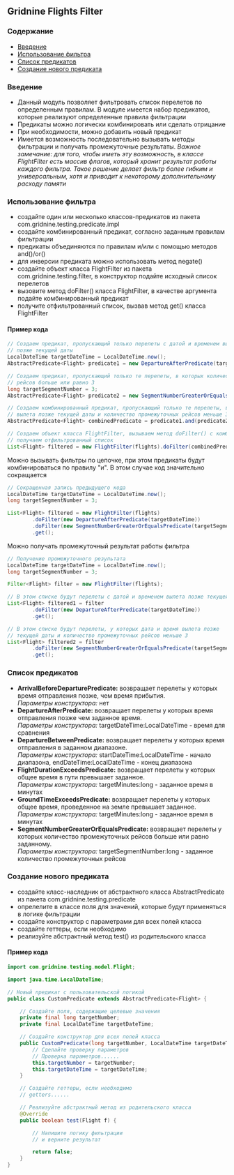 ## Gridnine Flights Filter

### Содержание

- [Введение](#введение)
- [Использование фильтра](#использование-фильтра)
- [Список предикатов](#список-предикатов)
- [Создание нового предиката](#создание-нового-предиката)

### Введение

- Данный модуль позволяет фильтровать список перелетов по определенным правилам. В модуле имеется набор
предикатов, которые реализуют определенные правила фильтрации 
- Предикаты можно логически комбинировать или сделать отрицание
- При необходимости, можно добавить новый предикат 
- Имеется возможность последовательно вызывать методы фильтрации и получать промежуточные
результаты. 
*Важное замечание: для того, чтобы иметь эту возможность, в классе
FlightFilter есть массив флагов, который хранит результат работы каждого фильтра.
Такое решение делает фильтр более гибким и универсальным, хотя и приводит к
некоторому дополнительному расходу памяти*

### Использование фильтра

- создайте один или несколько классов-предикатов из пакета com.gridnine.testing.predicate.impl
- создайте комбинированный предикат, согласно заданным правилам фильтрации
- предикаты объединяются по правилам и/или с помощью методов and()/or()
- для инверсии предиката можно использовать метод negate()
- создайте объект класса FlightFilter из пакета com.gridnine.testing.filter, в конструктор подайте исходный список перелетов
- вызовите метод doFilter() класса FlightFilter, в качестве аргумента подайте комбинированный предикат
- получите отфильтрованный список, вызвав метод get() класса FlightFilter

#### Пример кода

```java     
// Создаем предикат, пропускающий только перелеты с датой и временем вылета
// позже текущей даты
LocalDateTime targetDateTime = LocalDateTime.now();
AbstractPredicate<Flight> predicate1 = new DepartureAfterPredicate(targetDateTime);

// Создаем предикат, пропускающий только те перелеты, в которых количество промежуточных
// рейсов больше или равно 3
long targetSegmentNumber = 3;
AbstractPredicate<Flight> predicate2 = new SegmentNumberGreaterOrEqualsPredicate(targetSegmentNumber);

// Создаем комбинированный предикат, пропускающий только те перелеты, в которых дата и время
// вылета позже текущей даты и количество промежуточных рейсов меньше 3
AbstractPredicate<Flight> combinedPredicate = predicate1.and(predicate2.negate());

// Создаем объект класса FlightFilter, вызываем метод doFilter() с комбинированным предикатом,
// получаем отфильтрованный список
List<Flight> filtered = new FlightFilter(flights).doFilter(combinedPredicate).get();
```

Можно вызывать фильтры по цепочке, при этом предикаты будут комбинироваться по правилу "и".
В этом случае код значительно сокращается

```java
// Сокращенная запись предыдущего кода
LocalDateTime targetDateTime = LocalDateTime.now();
long targetSegmentNumber = 3;

List<Flight> filtered = new FlightFilter(flights)
        .doFilter(new DepartureAfterPredicate(targetDateTime))
        .doFilter(new SegmentNumberGreaterOrEqualsPredicate(targetSegmentNumber).negate())
        .get();
```

Можно получать промежуточный результат работы фильтра

```java
// Получение промежуточного результата
LocalDateTime targetDateTime = LocalDateTime.now();
long targetSegmentNumber = 3;

Filter<Flight> filter = new FlightFilter(flights);

// В этом списке будут перелеты с датой и временем вылета позже текущей даты
List<Flight> filtered1 = filter
        .doFilter(new DepartureAfterPredicate(targetDateTime))
        .get();

// В этом списке будут перелеты, у которых дата и время вылета позже
// текущей даты и количество промежуточных рейсов меньше 3
List<Flight> filtered2 = filter
        .doFilter(new SegmentNumberGreaterOrEqualsPredicate(targetSegmentNumber).negate())
        .get();
```

### Список предикатов

- **ArrivalBeforeDeparturePredicate:** возвращает перелеты у которых время отправления позже, чем время
прибытия.  
*Параметры конструктора:* нет
- **DepartureAfterPredicate:** возвращает перелеты у которых время отправления позже
чем заданное время.  
*Параметры конструктора:* targetDateTime:LocalDateTime - время для сравнения
- **DepartureBetweenPredicate:** возвращает перелеты у которых время отправления в заданном
    диапазоне.  
*Параметры конструктора:* startDateTime:LocalDateTime - начало диапазона,
  endDateTime:LocalDateTime - конец диапазона
- **FlightDurationExceedsPredicate:** возвращает перелеты у которых общее время в пути
превышает заданное.  
*Параметры конструктора:* targetMinutes:long - заданное время в минутах
- **GroundTimeExceedsPredicate:** возвращает перелеты у которых общее время, проведенное на
земле превышает заданное.  
*Параметры конструктора:* targetMinutes:long - заданное время в минутах
- **SegmentNumberGreaterOrEqualsPredicate:** возвращает перелеты у которых количество промежуточных
рейсов больше или равно заданному.  
*Параметры конструктора:* targetSegmentNumber:long - заданное
количество промежуточных рейсов

### Создание нового предиката

- создайте класс-наследник от абстрактного класса AbstractPredicate из пакета com.gridnine.testing.predicate
- опрелелите в классе поля для значений, которые будут применяться в логике фильтрации
- создайте конструктор с параметрами для всех полей класса
- создайте геттеры, если необходимо
- реализуйте абстрактный метод test() из родительского класса

#### Пример кода

```java
import com.gridnine.testing.model.Flight;

import java.time.LocalDateTime;

// Новый предикат с пользовательской логикой
public class CustomPredicate extends AbstractPredicate<Flight> {

    // Создайте поля, содержащие целевые значения
    private final long targetNumber;
    private final LocalDateTime targetDateTime;

    // Создайте конструктор для всех полей класса
    public CustomPredicate(long targetNumber, LocalDateTime targetDateTime) {
        // Сделайте проверку параметров
        // Проверка параметров......
        this.targetNumber = targetNumber;
        this.targetDateTime = targetDateTime;
    }

    // Создайте геттеры, если необходимо
    // getters......

    // Реализуйте абстрактный метод из родительского класса
    @Override
    public boolean test(Flight f) {

        // Напишите логику фильтрации
        // и верните результат

        return false;
    }
}
```
